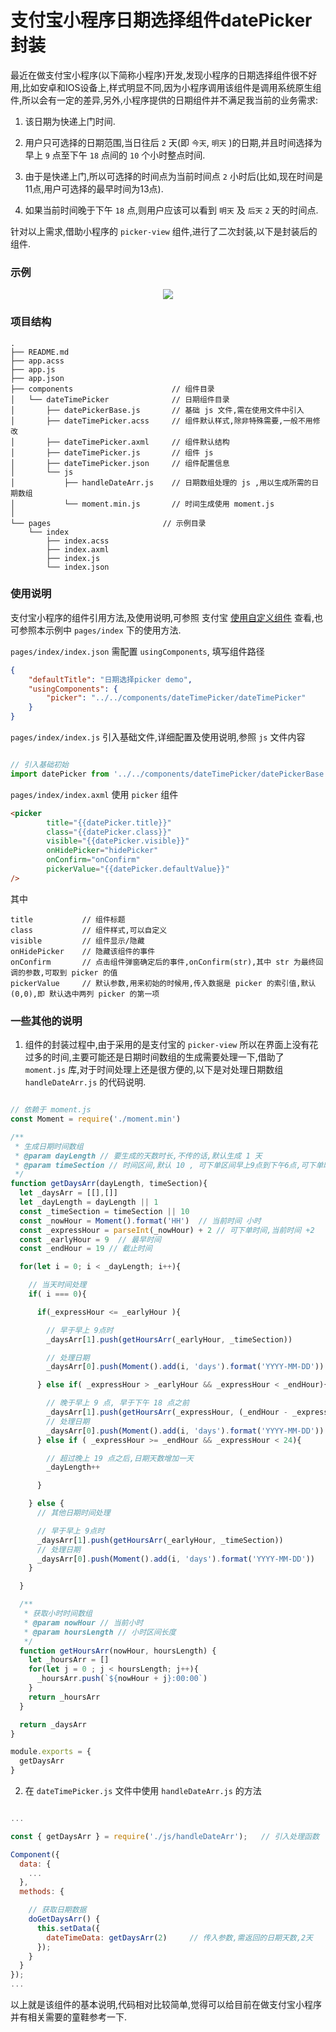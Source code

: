 # 支付宝小程序日期选择组件datePicker封装

最近在做支付宝小程序(以下简称小程序)开发,发现小程序的日期选择组件很不好用,比如安卓和IOS设备上,样式明显不同,因为小程序调用该组件是调用系统原生组件,所以会有一定的差异,另外,小程序提供的日期组件并不满足我当前的业务需求:

1. 该日期为快递上门时间.

2. 用户只可选择的日期范围,当日往后 `2` 天(即 `今天`, `明天` )的日期,并且时间选择为早上 `9` 点至下午 `18` 点间的 `10` 个小时整点时间.

3. 由于是快递上门,所以可选择的时间点为当前时间点 `2` 小时后(比如,现在时间是11点,用户可选择的最早时间为13点).

4. 如果当前时间晚于下午 `18` 点,则用户应该可以看到 `明天` 及 `后天` `2` 天的时间点.


针对以上需求,借助小程序的 `picker-view` 组件,进行了二次封装,以下是封装后的组件.

### 示例

<p align="center"><img src="https://user-gold-cdn.xitu.io/2018/7/31/164f01df6240d3e6?w=338&h=600&f=gif&s=471765" /></p>

### 项目结构

```
.
├── README.md
├── app.acss
├── app.js
├── app.json
├── components                      // 组件目录
│   └── dateTimePicker              // 日期组件目录
│       ├── datePickerBase.js       // 基础 js 文件,需在使用文件中引入
│       ├── dateTimePicker.acss     // 组件默认样式,除非特殊需要,一般不用修改
│       ├── dateTimePicker.axml     // 组件默认结构
│       ├── dateTimePicker.js       // 组件 js 
│       ├── dateTimePicker.json     // 组件配置信息
│       └── js
│           ├── handleDateArr.js    // 日期数组处理的 js ,用以生成所需的日期数组
│           └── moment.min.js       // 时间生成使用 moment.js
│
└── pages                         // 示例目录
    └── index
        ├── index.acss
        ├── index.axml
        ├── index.js
        └── index.json

```

### 使用说明

支付宝小程序的组件引用方法,及使用说明,可参照 支付宝 [使用自定义组件](https://docs.alipay.com/mini/framework/use-custom-component) 查看,也可参照本示例中 `pages/index` 下的使用方法.


`pages/index/index.json` 需配置 `usingComponents`, 填写组件路径

```json
{
    "defaultTitle": "日期选择picker demo",
    "usingComponents": {
        "picker": "../../components/dateTimePicker/dateTimePicker"
    }
}
```

`pages/index/index.js` 引入基础文件,详细配置及使用说明,参照 `js` 文件内容

```js

// 引入基础初始
import datePicker from '../../components/dateTimePicker/datePickerBase'

```

`pages/index/index.axml` 使用 `picker` 组件

```html
<picker
        title="{{datePicker.title}}"
        class="{{datePicker.class}}"
        visible="{{datePicker.visible}}"
        onHidePicker="hidePicker"
        onConfirm="onConfirm"
        pickerValue="{{datePicker.defaultValue}}"
/>
```

其中


```
title           // 组件标题
class           // 组件样式,可以自定义
visible         // 组件显示/隐藏
onHidePicker    // 隐藏该组件的事件
onConfirm       // 点击组件弹窗确定后的事件,onConfirm(str),其中 str 为最终回调的参数,可取到 picker 的值
pickerValue     // 默认参数,用来初始的时候用,传入数据是 picker 的索引值,默认(0,0),即 默认选中两列 picker 的第一项
```


### 一些其他的说明

1. 组件的封装过程中,由于采用的是支付宝的 `picker-view` 所以在界面上没有花过多的时间,主要可能还是日期时间数组的生成需要处理一下,借助了 `moment.js` 库,对于时间处理上还是很方便的,以下是对处理日期数组 `handleDateArr.js` 的代码说明.

```js

// 依赖于 moment.js
const Moment = require('./moment.min')

/**
 * 生成日期时间数组
 * @param dayLength // 要生成的天数时长,不传的话,默认生成 1 天
 * @param timeSection // 时间区间,默认 10 , 可下单区间早上9点到下午6点,可下单时间在当前小时后2小时
 */
function getDaysArr(dayLength, timeSection){
  let _daysArr = [[],[]]
  let _dayLength = dayLength || 1
  const _timeSection = timeSection || 10
  const _nowHour = Moment().format('HH')  // 当前时间 小时
  const _expressHour = parseInt(_nowHour) + 2 // 可下单时间,当前时间 +2
  const _earlyHour = 9  // 最早时间
  const _endHour = 19 // 截止时间

  for(let i = 0; i < _dayLength; i++){

    // 当天时间处理
    if( i === 0){

      if(_expressHour <= _earlyHour ){

        // 早于早上 9点时
        _daysArr[1].push(getHoursArr(_earlyHour, _timeSection))

        // 处理日期
        _daysArr[0].push(Moment().add(i, 'days').format('YYYY-MM-DD'))

      } else if( _expressHour > _earlyHour && _expressHour < _endHour){

        // 晚于早上 9 点, 早于下午 18 点之前
        _daysArr[1].push(getHoursArr(_expressHour, (_endHour - _expressHour)))
        // 处理日期
        _daysArr[0].push(Moment().add(i, 'days').format('YYYY-MM-DD'))
      } else if ( _expressHour >= _endHour && _expressHour < 24){

        // 超过晚上 19 点之后,日期天数增加一天
        _dayLength++

      }

    } else {
      // 其他日期时间处理

      // 早于早上 9点时
      _daysArr[1].push(getHoursArr(_earlyHour, _timeSection))
      // 处理日期
      _daysArr[0].push(Moment().add(i, 'days').format('YYYY-MM-DD'))
    }

  }

  /**
   * 获取小时时间数组
   * @param nowHour // 当前小时
   * @param hoursLength // 小时区间长度
   */
  function getHoursArr(nowHour, hoursLength) {
    let _hoursArr = []
    for(let j = 0 ; j < hoursLength; j++){
      _hoursArr.push(`${nowHour + j}:00:00`)
    }
    return _hoursArr
  }

  return _daysArr
}

module.exports = {
  getDaysArr
}

```

2. 在 `dateTimePicker.js` 文件中使用 `handleDateArr.js` 的方法

```js

...

const { getDaysArr } = require('./js/handleDateArr');   // 引入处理函数

Component({
  data: {
    ...
  },
  methods: {

    // 获取日期数据
    doGetDaysArr() {
      this.setData({
        dateTimeData: getDaysArr(2)     // 传入参数,需返回的日期天数,2天
      });
    }
  }
});
...

```

以上就是该组件的基本说明,代码相对比较简单,觉得可以给目前在做支付宝小程序并有相关需要的童鞋参考一下.

